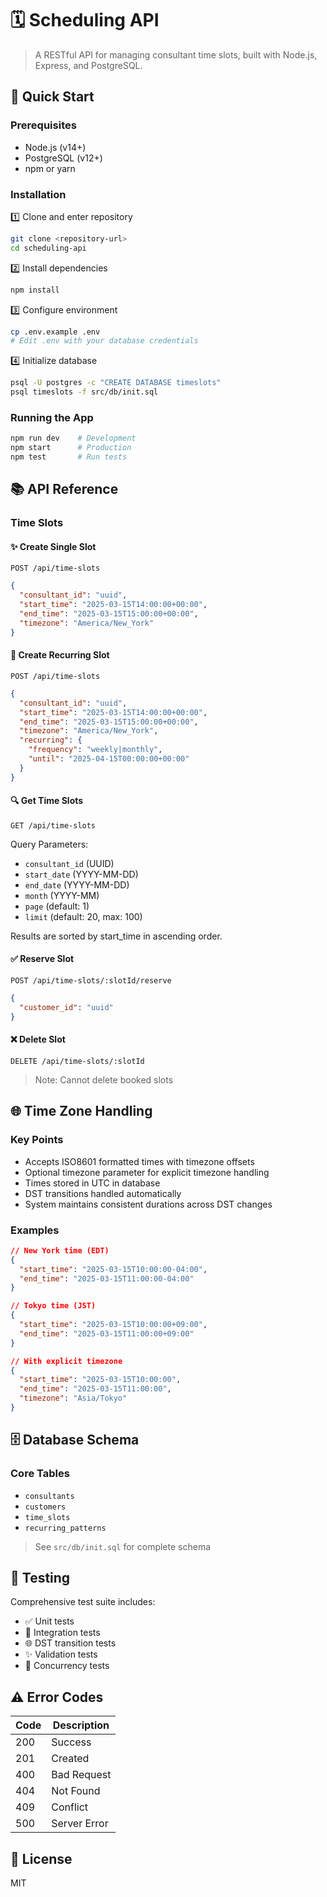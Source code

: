 # 🗓️ Scheduling API

> A RESTful API for managing consultant time slots, built with Node.js, Express, and PostgreSQL.

## 🚀 Quick Start

### Prerequisites
- Node.js (v14+)
- PostgreSQL (v12+)
- npm or yarn

### Installation

1️⃣ Clone and enter repository
```bash
git clone <repository-url>
cd scheduling-api
```

2️⃣ Install dependencies
```bash
npm install
```

3️⃣ Configure environment
```bash
cp .env.example .env
# Edit .env with your database credentials
```

4️⃣ Initialize database
```bash
psql -U postgres -c "CREATE DATABASE timeslots"
psql timeslots -f src/db/init.sql
```

### Running the App

```bash
npm run dev    # Development
npm start      # Production
npm test       # Run tests
```

## 📚 API Reference

### Time Slots

#### ✨ Create Single Slot
```http
POST /api/time-slots
```
```json
{
  "consultant_id": "uuid",
  "start_time": "2025-03-15T14:00:00+00:00",
  "end_time": "2025-03-15T15:00:00+00:00",
  "timezone": "America/New_York"
}
```

#### 🔄 Create Recurring Slot
```http
POST /api/time-slots
```
```json
{
  "consultant_id": "uuid",
  "start_time": "2025-03-15T14:00:00+00:00",
  "end_time": "2025-03-15T15:00:00+00:00",
  "timezone": "America/New_York",
  "recurring": {
    "frequency": "weekly|monthly",
    "until": "2025-04-15T00:00:00+00:00"
  }
}
```

#### 🔍 Get Time Slots
```http
GET /api/time-slots
```
Query Parameters:
- `consultant_id` (UUID)
- `start_date` (YYYY-MM-DD)
- `end_date` (YYYY-MM-DD)
- `month` (YYYY-MM)
- `page` (default: 1)
- `limit` (default: 20, max: 100)

Results are sorted by start_time in ascending order.

#### ✅ Reserve Slot
```http
POST /api/time-slots/:slotId/reserve
```
```json
{
  "customer_id": "uuid"
}
```

#### ❌ Delete Slot
```http
DELETE /api/time-slots/:slotId
```
> Note: Cannot delete booked slots

## 🌐 Time Zone Handling

### Key Points
- Accepts ISO8601 formatted times with timezone offsets
- Optional timezone parameter for explicit timezone handling
- Times stored in UTC in database
- DST transitions handled automatically
- System maintains consistent durations across DST changes

### Examples
```json
// New York time (EDT)
{
  "start_time": "2025-03-15T10:00:00-04:00",
  "end_time": "2025-03-15T11:00:00-04:00"
}

// Tokyo time (JST)
{
  "start_time": "2025-03-15T10:00:00+09:00",
  "end_time": "2025-03-15T11:00:00+09:00"
}

// With explicit timezone
{
  "start_time": "2025-03-15T10:00:00",
  "end_time": "2025-03-15T11:00:00",
  "timezone": "Asia/Tokyo"
}
```

## 🗄️ Database Schema

### Core Tables
- `consultants`
- `customers`
- `time_slots`
- `recurring_patterns`

> See `src/db/init.sql` for complete schema

## 🧪 Testing

Comprehensive test suite includes:
- ✅ Unit tests
- 🔄 Integration tests
- 🌐 DST transition tests
- ✨ Validation tests
- 🔄 Concurrency tests

## ⚠️ Error Codes

| Code | Description |
|------|-------------|
| 200  | Success     |
| 201  | Created     |
| 400  | Bad Request |
| 404  | Not Found   |
| 409  | Conflict    |
| 500  | Server Error|

## 📄 License

MIT


